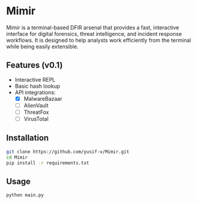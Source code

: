 # Mimir

Mimir is a terminal-based DFIR arsenal that provides a fast, interactive interface for digital forensics, threat intelligence, and incident response workflows. It is designed to help analysts work efficiently from the terminal while being easily extensible.

## Features (v0.1)

* Interactive REPL
* Basic hash lookup
* API integrations:
  - [x] MalwareBazaar
  - [ ] AlienVault
  - [ ] ThreatFox
  - [ ] VirusTotal

## Installation

```bash
git clone https://github.com/yusif-v/Mimir.git
cd Mimir
pip install -r requirements.txt
```
## Usage

```bash
python main.py
```
